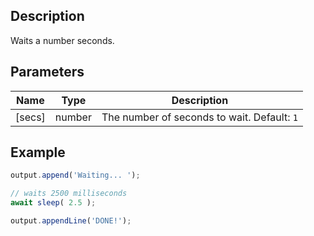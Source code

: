 
## Description

Waits a number seconds.

## Parameters

| Name | Type | Description |
| ---- | --------- | --------- |
| [secs] | number | The number of seconds to wait. Default: `1` |

## Example

```javascript
output.append('Waiting... ');

// waits 2500 milliseconds
await sleep( 2.5 );

output.appendLine('DONE!');
```

